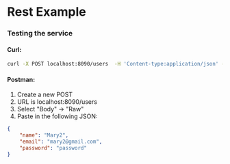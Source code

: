 # Rest Example

### Testing the service

#### Curl:

```bash
curl -X POST localhost:8090/users  -H 'Content-type:application/json' -d '{"name":"Mary2", "email":"mary2@gmail.com", "password":"password"}'
```

#### Postman: 
1. Create a new POST
2. URL is localhost:8090/users
3. Select "Body" -> "Raw"
4. Paste in the following JSON:

```json
{
    "name": "Mary2",
    "email": "mary2@gmail.com",
    "password": "password"
}
```
